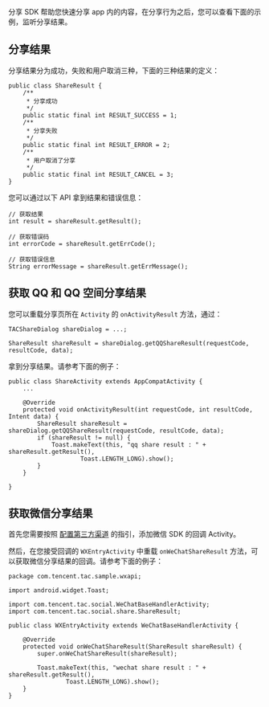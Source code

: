 分享 SDK 帮助您快速分享 app 内的内容，在分享行为之后，您可以查看下面的示例，监听分享结果。

## 分享结果

分享结果分为成功，失败和用户取消三种，下面的三种结果的定义：

```
public class ShareResult {
    /**
     * 分享成功
     */
    public static final int RESULT_SUCCESS = 1;
    /**
     * 分享失败
     */
    public static final int RESULT_ERROR = 2;
    /**
     * 用户取消了分享
     */
    public static final int RESULT_CANCEL = 3;
}
```

您可以通过以下 API 拿到结果和错误信息：

```
// 获取结果
int result = shareResult.getResult();

// 获取错误码
int errorCode = shareResult.getErrCode();

// 获取错误信息
String errorMessage = shareResult.getErrMessage();
```


## 获取 QQ 和 QQ 空间分享结果

您可以重载分享页所在 `Activity` 的 `onActivityResult` 方法，通过： 

```
TACShareDialog shareDialog = ...;

ShareResult shareResult = shareDialog.getQQShareResult(requestCode, resultCode, data);
```  

拿到分享结果。请参考下面的例子：

```
public class ShareActivity extends AppCompatActivity {
	...
	
    @Override
    protected void onActivityResult(int requestCode, int resultCode, Intent data) {
        ShareResult shareResult = shareDialog.getQQShareResult(requestCode, resultCode, data);
        if (shareResult != null) {
            Toast.makeText(this, "qq share result : " + shareResult.getResult(), 
            		Toast.LENGTH_LONG).show();
        }
    }

}
```

## 获取微信分享结果

首先您需要按照 [配置第三方渠道](https://github.com/tencentyun/tac-documents/blob/master/%E4%BD%BF%E7%94%A8%E6%96%87%E6%A1%A3/%E6%8E%88%E6%9D%83%20Authorization%20%E9%9B%86%E6%88%90%E6%8C%87%E5%8D%97/Android%20%E6%96%87%E6%A1%A3/%E9%85%8D%E7%BD%AE%E7%AC%AC%E4%B8%89%E6%96%B9%E6%B8%A0%E9%81%93.md) 的指引，添加微信 SDK 的回调 Activity。

然后，在您接受回调的 `WXEntryActivity` 中重载 `onWeChatShareResult` 方法，可以获取微信分享结果的回调。请参考下面的例子：

```
package com.tencent.tac.sample.wxapi;

import android.widget.Toast;

import com.tencent.tac.social.WeChatBaseHandlerActivity;
import com.tencent.tac.social.share.ShareResult;

public class WXEntryActivity extends WeChatBaseHandlerActivity {

    @Override
    protected void onWeChatShareResult(ShareResult shareResult) {
        super.onWeChatShareResult(shareResult);

        Toast.makeText(this, "wechat share result : " + shareResult.getResult(), 
        		Toast.LENGTH_LONG).show();
    }
}
```
